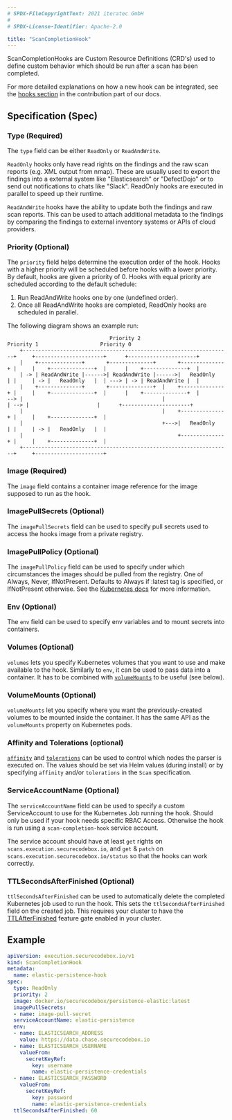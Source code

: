 ```yaml
---
# SPDX-FileCopyrightText: 2021 iteratec GmbH
#
# SPDX-License-Identifier: Apache-2.0

title: "ScanCompletionHook"
---
```


ScanCompletionHooks are Custom Resource Definitions (CRD's) used to define custom behavior which should be run after a scan has been completed.

For more detailed explanations on how a new hook can be integrated, see the [hooks section](/docs/contributing/integrating-a-hook) in the contribution part of our docs.

## Specification (Spec)

### Type (Required)

The `type` field can be either `ReadOnly` or `ReadAndWrite`.

`ReadOnly` hooks only have read rights on the findings and the raw scan reports (e.g. XML output from nmap). These are usually used to export the findings into a external system like "Elasticsearch" or "DefectDojo" or to send out notifications to chats like "Slack". ReadOnly hooks are executed in parallel to speed up their runtime.

`ReadAndWrite` hooks have the ability to update both the findings and raw scan reports. This can be used to attach additional metadata to the findings by comparing the findings to external inventory systems or APIs of cloud providers.

### Priority (Optional)

The `priority` field helps determine the execution order of the hook.
Hooks with a higher priority will be scheduled before hooks with a lower priority.
By default, hooks are given a priority of 0.
Hooks with equal priority are scheduled according to the default schedule:

1. Run ReadAndWrite hooks one by one (undefined order).
2. Once all ReadAndWrite hooks are completed, ReadOnly hooks are scheduled in parallel.

The following diagram shows an example run:

```text
                                 Priority 2                                          Priority 1                    Priority 0
    +-------------------------------------------------------------------+     +----------------------+      +----------------------+
    |    +--------------+       +--------------+       +--------------+ |     |    +--------------+  |      |    +--------------+  | 
    | -> | ReadAndWrite |------>| ReadAndWrite |------>|   ReadOnly   | |     | -> |   ReadOnly   |  | ---> | -> | ReadAndWrite |  |
    |    +--------------+       +--------------+  |    +--------------+ |     |    +--------------+  |      |    +--------------+  |
--> |                                             |                     | --> |                      |      +----------------------+
    |                                             |    +--------------+ |     |    +--------------+  |
    |                                             +--->|   ReadOnly   | |     | -> |   ReadOnly   |  |
    |                                                  +--------------+ |     |    +--------------+  |
    +-------------------------------------------------------------------+     +----------------------+
```

### Image (Required)

The `image` field contains a container image reference for the image supposed to run as the hook.

### ImagePullSecrets (Optional)

The `imagePullSecrets` field can be used to specify pull secrets used to access the hooks image from a private registry.

### ImagePullPolicy (Optional)
The `imagePullPolicy` field can be used to specify under which circumstances the images should be pulled from the registry.
One of Always, Never, IfNotPresent. Defaults to Always if :latest tag is specified, or IfNotPresent otherwise.
See the [Kubernetes docs](https://kubernetes.io/docs/concepts/containers/images#updating-images) for more information.
	
### Env (Optional)

The `env` field can be used to specify env variables and to mount secrets into containers.

### Volumes (Optional)

`volumes` lets you specify Kubernetes volumes that you want to use and make available to the hook.
Similarly to `env`, it can be used to pass data into a container.
It has to be combined with [`volumeMounts`](#volumemounts-optional) to be useful (see below).

### VolumeMounts (Optional)

`volumeMounts` let you specify where you want the previously-created volumes to be mounted inside the container.
It has the same API as the `volumeMounts` property on Kubernetes pods.

### Affinity and Tolerations (optional)
[`affinity`](https://kubernetes.io/docs/tasks/configure-pod-container/assign-pods-nodes-using-node-affinity/) and [`tolerations`](https://kubernetes.io/docs/concepts/scheduling-eviction/taint-and-toleration/) can be used to control which nodes the parser is executed on.
The values should be set via Helm values (during install) or by specifying `affinity` and/or `tolerations` in the `Scan` specification.

### ServiceAccountName (Optional)

The `serviceAccountName` field can be used to specify a custom ServiceAccount to use for the Kubernetes Job running the hook.
Should only be used if your hook needs specific RBAC Access. Otherwise the hook is run using a `scan-completion-hook` service account.

The service account should have at least `get` rights on `scans.execution.securecodebox.io`, and `get` & `patch` on `scans.execution.securecodebox.io/status` so that the hooks can work correctly.

### TTLSecondsAfterFinished (Optional)

`ttlSecondsAfterFinished` can be used to automatically delete the completed Kubernetes job used to run the hook.
This sets the `ttlSecondsAfterFinished` field on the created job. This requires your cluster to have the [TTLAfterFinished](https://kubernetes.io/docs/concepts/workloads/controllers/ttlafterfinished/) feature gate enabled in your cluster.

## Example

```yaml
apiVersion: execution.securecodebox.io/v1
kind: ScanCompletionHook
metadata:
  name: elastic-persistence-hook
spec:
  type: ReadOnly
  priority: 2
  image: docker.io/securecodebox/persistence-elastic:latest
  imagePullSecrets:
  - name: image-pull-secret
  serviceAccountName: elastic-persistence
  env:
  - name: ELASTICSEARCH_ADDRESS
    value: https://data.chase.securecodebox.io
  - name: ELASTICSEARCH_USERNAME
    valueFrom:
      secretKeyRef:
        key: username
        name: elastic-persistence-credentials
  - name: ELASTICSEARCH_PASSWORD
    valueFrom:
      secretKeyRef:
        key: password
        name: elastic-persistence-credentials
  ttlSecondsAfterFinished: 60
```

